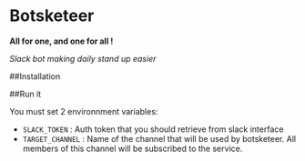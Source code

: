 # Botsketeer

**All for one, and one for all !**

*Slack bot making daily stand up easier*

##Installation


##Run it

You must set 2 environnment variables:
- `SLACK_TOKEN` : Auth token that you should retrieve from slack interface
- `TARGET_CHANNEL` : Name of the channel that will be used by botsketeer. All members of this channel will be subscribed to the service.

